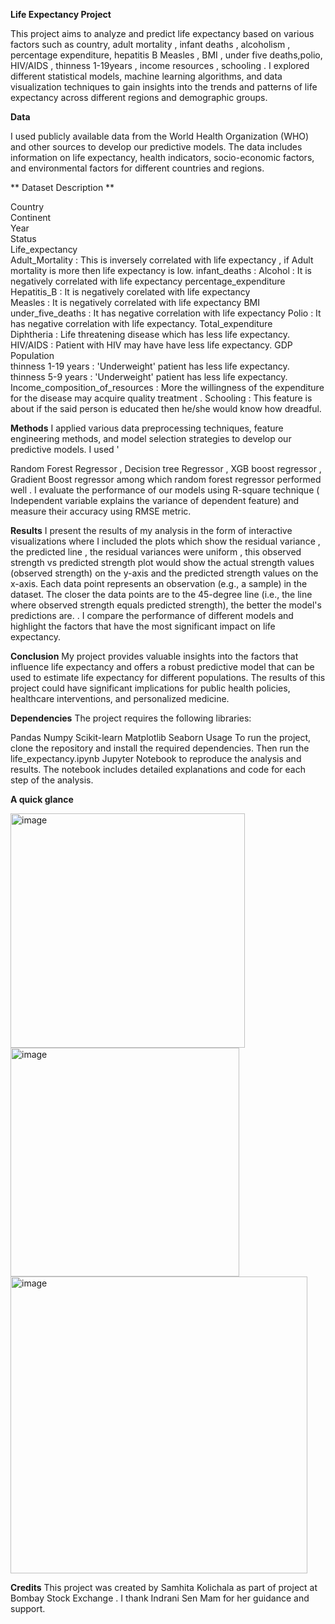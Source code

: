 **Life Expectancy Project**

This project aims to analyze and predict life expectancy based on various factors such as country, adult mortality , infant deaths , alcoholism , percentage expenditure, hepatitis B Measles , BMI , under five deaths,polio, HIV/AIDS , thinness 1-19years , income resources , schooling . I explored different statistical models, machine learning algorithms, and data visualization techniques to gain insights into the trends and patterns of life expectancy across different regions and demographic groups.

**Data**

I used publicly available data from the World Health Organization (WHO) and other sources to develop our predictive models. The data includes information on life expectancy, health indicators, socio-economic factors, and environmental factors for different countries and regions.

** Dataset Description **


Country                         
Continent                        
Year                               
Status                            
Life_expectancy                    
Adult_Mortality                  :  This is inversely correlated with life expectancy , if Adult mortality is more then life expectancy is low.
infant_deaths                      :
Alcohol                            : It is negatively correlated with life expectancy
percentage_expenditure             
Hepatitis_B                        :   It is negatively corelated with life expectancy              
Measles                            :   It is negatively correlated with life expectancy
BMI                                
under_five_deaths                  :   It has negative correlation with life expectancy
Polio                              :   It has negative correlation with life expectancy.
Total_expenditure                  
Diphtheria                          :  Life threatening disease which has less life expectancy.
HIV/AIDS                            :  Patient with HIV may have have less life expectancy.
GDP                                
Population                         
thinness  1-19 years                : 'Underweight' patient  has less life expectancy.
thinness 5-9 years                  :  'Underweight' patient has less life expectancy. 
Income_composition_of_resources     : More the willingness of the expenditure for the disease may acquire quality treatment .
Schooling                           :   This feature is about if the said person is educated then he/she would know how dreadful. 

**Methods**
I applied various data preprocessing techniques, feature engineering methods, and model selection strategies to develop our predictive models. I used  '

Random Forest Regressor , Decision tree Regressor , XGB boost regressor , Gradient Boost regressor among which random forest regressor performed well .
I evaluate the performance of our models using R-square  technique ( Independent variable explains the variance of dependent feature)  and measure their accuracy using RMSE metric.

**Results**
I present the results of my analysis in the form of  interactive visualizations where I included the plots  which show the residual variance  , the predicted line , the residual variances were uniform , this observed strength vs  predicted strength plot would show the actual strength values (observed strength) on the y-axis and the predicted strength values on the x-axis. Each data point represents an observation (e.g., a sample) in the dataset. The closer the data points are to the 45-degree line (i.e., the line where observed strength equals predicted strength), the better the model's predictions are.   . I compare the performance of different models and highlight the factors that have the most significant impact on life expectancy.

**Conclusion**
My project provides valuable insights into the factors that influence life expectancy and offers a robust predictive model that can be used to estimate life expectancy for different populations. The results of this project could have significant implications for public health policies, healthcare interventions, and personalized medicine.

**Dependencies**
The project requires the following libraries:

Pandas
Numpy
Scikit-learn
Matplotlib
Seaborn
Usage
To run the project, clone the repository and install the required dependencies. Then run the life_expectancy.ipynb Jupyter Notebook to reproduce the analysis and results. The notebook includes detailed explanations and code for each step of the analysis.


**A quick glance**

<img width="375" alt="image" src="https://user-images.githubusercontent.com/119112861/234934594-61883a3f-dc2a-42c9-8840-5a3e52107152.png">


<img width="366" alt="image" src="https://user-images.githubusercontent.com/119112861/234934703-d9fd94ab-8a9b-4e65-8020-6e5337c5a315.png">


<img width="475" alt="image" src="https://user-images.githubusercontent.com/119112861/234934806-542e4f7d-82cc-488e-90c4-76c400db8c6b.png">


**Credits**
This project was created by Samhita Kolichala  as part of project at Bombay Stock Exchange . I thank Indrani Sen Mam for her guidance and support.

